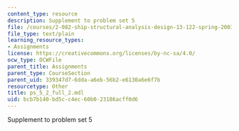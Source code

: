 ```yaml
---
content_type: resource
description: Supplement to problem set 5
file: /courses/2-082-ship-structural-analysis-design-13-122-spring-2003/bcb7b140bd5cc4ec60b023186acff0d6_ps_5_2_full_2.mdl
file_type: text/plain
learning_resource_types:
- Assignments
license: https://creativecommons.org/licenses/by-nc-sa/4.0/
ocw_type: OCWFile
parent_title: Assignments
parent_type: CourseSection
parent_uid: 339347d7-6dda-a6eb-56b2-e6130a6e6f7b
resourcetype: Other
title: ps_5_2_full_2.mdl
uid: bcb7b140-bd5c-c4ec-60b0-23186acff0d6
---
```

Supplement to problem set 5